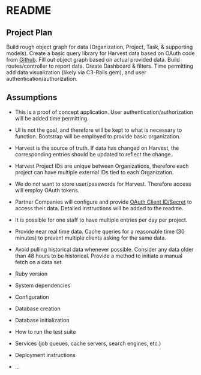 # README

## Project Plan

Build rough object graph for data (Organization, Project, Task, & supporting models). Create a basic query library for Harvest data based on OAuth code from [Github](https://github.com/harvesthq/harvest_api_samples/blob/master/oauth/harvest_api_oauth_sample.rb). Fill out object graph based on actual provided data. Build routes/controller to report data. Create Dashboard & filters. Time permitting add data visualization (likely via C3-Rails gem), and user authentication/authorization.

## Assumptions
* This is a proof of concept application. User authentication/authorization will be added time permitting.
* UI is not the goal, and therefore will be kept to what is necessary to function. Bootstrap will be employed to provide basic organization.
* Harvest is the source of truth. If data has changed on Harvest, the corresponding entries should be updated to reflect the change.
* Harvest Project IDs are unique between Organizations, therefore each project can have multiple external IDs tied to each Organization.
* We do not want to store user/passwords for Harvest. Therefore access will employ OAuth tokens.
* Partner Companies will configure and provide [OAuth Client ID/Secret](https://YOURACCOUNT.harvestapp.com/oauth2_clients) to access their data. Detailed instructions will be added to the readme.
* It is possible for one staff to have multiple entries per day per project. 
* Provide near real time data. Cache queries for a reasonable time (30 minutes) to prevent multiple clients asking for the same data.
* Avoid pulling historical data whenever possible. Consider any data older than 48 hours to be historical. Provide a method to initiate a manual fetch on a data set.

* Ruby version

* System dependencies

* Configuration

* Database creation

* Database initialization

* How to run the test suite

* Services (job queues, cache servers, search engines, etc.)

* Deployment instructions

* ...

